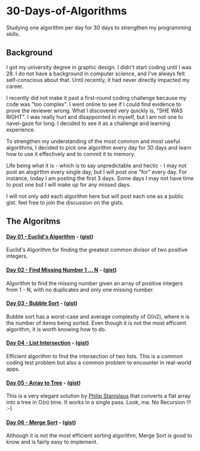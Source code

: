 # 30-Days-of-Algorithms
Studying one algorithm per day for 30 days to strengthen my programming skills.

## Background
I got my university degree in graphic design. I didn't start coding until I was 28. I do not have a background in computer science, and I've always felt self-conscious about that. Until recently, it had never directly impacted my career. 

I recently did not make it past a first-round coding challenge because my code was "too complex". I went online to see if I could find evidence to prove the reviewer wrong. What I discovered very quickly is, "SHE WAS RIGHT".  I was really hurt and disappointed in myself, but I am not one to navel-gaze for long. I decided to see it as a challenge and learning experience. 

To strengthen my understanding of the most common and most useful algorithms, I decided to pick one algorithm every day for 30 days and learn how to use it effectively and to commit it to memory. 

Life being what it is - which is to say unpredictable and hectic - I may not post an alogirthm every single day, but I will post one "for" every day. For instance, today I am posting the first 3 days. Some days I may not have time to post one but I will make up for any missed days.

I will not only add each algorithm here but will post each one as a public gist. feel free to join the discussion on the gists.

## The Algoritms

#### [Day 01 - Euclid's Algorithm](src/01-euclids-gcd-algorithm.js) - ([gist](https://gist.github.com/iconifyit/580d4ae1c9851bd91b3559ec848f56b0)) 
   
Euclid's Algorithm for finding the greatest common divisor of two positive integers.
   
#### [Day 02 - Find Missing Number 1 ... N](src/02-find-missing-number-1-to-n.js) - ([gist](https://gist.github.com/iconifyit/6d43593d38723fcca48b6f1807c54022))
    
Algorithm to find the missing number given an array of positive integers from 1 - N, with no duplicates and only one missing number.

#### [Day 03 - Bubble Sort](src/03-bubble-sort.js) - ([gist](https://gist.github.com/iconifyit/25d0911af55e582f9a84fc63ee871dac))

Bubble sort has a worst-case and average complexity of О(n2), where n is the number of items being sorted. Even though it is not the most efficient algorithm, it is worth knowing how to do.

#### [Day 04 - List Intersection](src/04-find-shared-items.js) - ([gist](https://gist.github.com/iconifyit/7148719444a2c3ad0616feeed2382aad))

Efficient algorithm to find the intersection of two lists. This is a common coding test problem but also a common problem to encounter in real-world apps.

#### [Day 05 - Array to Tree](src/05-array-to-tree.js) - ([gist](https://gist.github.com/iconifyit/7be16df21fe9fd6853b2aabdd976214a))

This is a very elegant solution by [Philip Stanislaus](https://github.com/philipstanislaus) that converts a flat array into a tree in O(n) time. It works in a single pass. Look, ma. No Recursion !!! :-)

#### [Day 06 - Merge Sort](src/06-merge-sort.js) - ([gist](https://gist.github.com/iconifyit/99832a8e8efdf22858bba6773eefd7ec))

Although it is not the most efficient sorting algorithm, Merge Sort is good to know and is fairly easy to implement.

